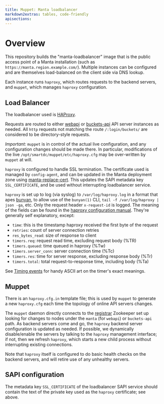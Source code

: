 ```yaml
---
title: Muppet: Manta loadbalancer
markdown2extras: tables, code-friendly
apisections:
---
```

<!--
    This Source Code Form is subject to the terms of the Mozilla Public
    License, v. 2.0. If a copy of the MPL was not distributed with this
    file, You can obtain one at http://mozilla.org/MPL/2.0/.
-->

<!--
    Copyright 2019 Joyent, Inc.
-->

# Overview

This repository builds the "manta-loadbalancer" image that is the public access
point of a Manta installation (such as `https://manta.region.example.com/`).
Multiple instances can be configured and are themselves load-balanced on the
client side via DNS lookup.

Each instance runs `haproxy`, which routes requests to the backend servers,
and `muppet`, which manages `haproxy` configuration.

## Load Balancer

The loadbalancer used is [HAProxy](http://www.haproxy.org/).

Requests are routed to either [webapi](https://github.com/joyent/manta-muskie/)
or [buckets-api](https://github.com/joyent/manta-buckets-api) API server
instances as needed.  All `http` requests not matching the route
`/:login/buckets/` are considered to be directory-style requests.

*Important:* `muppet` is in control of the actual live configuration, and any
configuration changes should be made there. In particular, modifications of the
live `/opt/smartdc/muppet/etc/haproxy.cfg` may be over-written by `muppet` at
will.

`haproxy` is configured to handle SSL termination. The certificate used is
managed by `config-agent`, and can be updated in the Manta deployment zone using
[manta-replace-cert](https://github.com/joyent/sdc-manta/blob/master/cmd/manta-replace-cert.js).
This updates the SAPI metadata key `SSL_CERTIFICATE`, and be used without
interrupting loadbalancer service.

`haproxy` is set up to log (via syslog) to `/var/log/haproxy.log` in a format
that apes [bunyan](https://github.com/trentm/node-bunyan), to allow use of the
`bunyan(1)` CLI, `tail -f /var/log/haproxy | json -ga`, etc. Only the request
header `x-request-id` is logged. The meaning of the fields can be found in the
[haproxy configuration
manual](https://cbonte.github.io/haproxy-dconv/2.0/configuration.html). They're
generally self explanatory, except:

 - `time`: this is the timestamp haproxy received the first byte of the request
 - `retries`: count of server connection retries
 - `res_bytes_read`: size of response to client
 - `timers.req`: request read time, excluding request body (%TR)
 - `timers.queued`: time queued in haproxy (%Tw)
 - `timers.server_conn`: server connection time (%Tc)
 - `timers.res`: time for server response, excluding response body (%Tr)
 - `timers.total`: total request-to-response time, including body (%Ta)

See [Timing
events](https://cbonte.github.io/haproxy-dconv/2.0/configuration.html#8.4) for
handy ASCII art on the timer's exact meanings.

## Muppet

There is an `haproxy.cfg.in` template file; this is used by `muppet` to generate
a new `haproxy.cfg` each time the topology of online API servers changes.

The `muppet` daemon directly connects to the
[registrar](https://github.com/joyent/registrar) Zookeeper set up looking for
changes to nodes under the `manta` (for `webapi`) or `buckets-api` path.  As
backend servers come and go, the `haproxy` backend server configuration is
updated as needed. If possible, we dynamically disable/enable the servers by
talking to the `haproxy` management interface; if not, then we refresh
`haproxy`, which starts a new child process without interrupting existing
connections.

Note that `haproxy` itself is configured to do basic health checks on the
backend servers, and will retire use of any unhealthy servers.

## SAPI configuration

The metadata key `SSL_CERTIFICATE` of the loadbalancer SAPI service should
contain the text of the private key used as the `haproxy` certificate; see
above.
